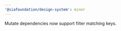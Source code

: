 ```yaml
---
'@siafoundation/design-system': minor
---
```


Mutate dependencies now support filter matching keys.
